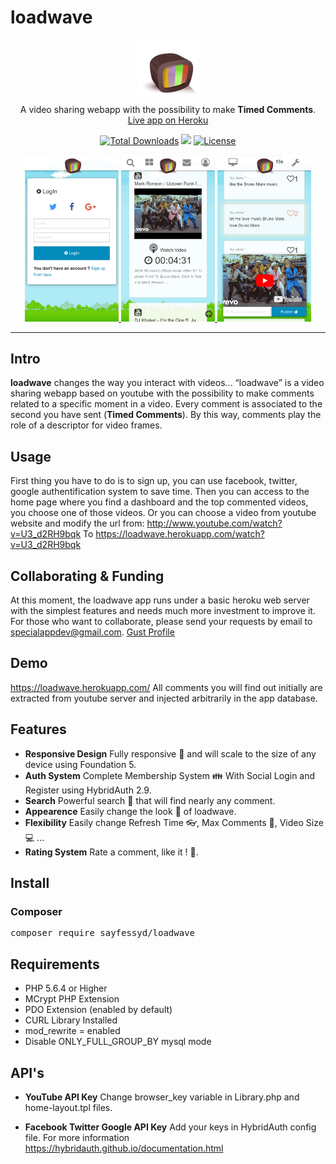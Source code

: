 # loadwave

<p align="center">
    <a href="https://loadwave.herokuapp.com/">
        <img width="100" src="https://raw.githubusercontent.com/sayfessyd/loadwave/master/public/img/loadwave3.png"><br>
    </a>
    A video sharing webapp with the possibility to make <b>Timed Comments</b>.<br>
    <a href="https://loadwave.herokuapp.com/">Live app on Heroku</a>
</p>

<p align="center">
    <a href="https://packagist.org/packages/sayfessyd/loadwave"><img src="https://img.shields.io/packagist/dt/sayfessyd/loadwave.svg" alt="Total Downloads"></a>
    <a href="https://packagist.org/packages/sayfessyd/loadwave"><img src="https://img.shields.io/packagist/php-v/sayfessyd/loadwave.svg"></a>
    <a href="https://github.com/sayfessyd/loadwave/blob/master/LICENSE"><img src="https://img.shields.io/github/license/sayfessyd/loadwave.svg" alt="License"></a>
</p>

<div align="center">
    <a href="https://loadwave.herokuapp.com/">
        <img src="https://raw.githubusercontent.com/sayfessyd/loadwave/master/public/screenshots/auth.jpg" width="150">
    </a>
    <a href="https://loadwave.herokuapp.com/">
        <img src="https://raw.githubusercontent.com/sayfessyd/loadwave/master/public/screenshots/home.jpg" width="150">
    </a>
    <a href="https://loadwave.herokuapp.com/">
        <img src="https://raw.githubusercontent.com/sayfessyd/loadwave/master/public/screenshots/app.jpg" width="150">
    </a>
</div>

------

## Intro
**loadwave** changes the way you interact with videos... “loadwave” is a video sharing webapp based on youtube with the possibility to make comments related to a specific moment in a video. Every comment is associated to the second you have sent (**Timed Comments**). By this way, comments play the role of a descriptor for video frames.


## Usage
First thing you have to do is to sign up, you can use facebook, twitter, google authentification system to save time. Then you can access to the home page where you find a dashboard and the top commented videos, you choose one of those videos. Or you can choose a video from youtube website and modify the url from: http://www.youtube.com/watch?v=U3_d2RH9bqk To https://loadwave.herokuapp.com/watch?v=U3_d2RH9bqk

## Collaborating & Funding
At this moment, the loadwave app runs under a basic heroku web server with the simplest features and needs much more investment to improve it. For those who want to collaborate, please send your requests by email to specialappdev@gmail.com.
<a href="https://gust.com/companies/loadwave">Gust Profile</a>

## Demo
<a href="https://loadwave.herokuapp.com/">https://loadwave.herokuapp.com/</a>
All comments you will find out initially are extracted from youtube server and injected arbitrarily in the app database.

## Features
+ **Responsive Design** Fully responsive :iphone: and will scale to the size of any device using Foundation 5.
+ **Auth System** Complete Membership System  :family: With Social Login and Register using HybridAuth 2.9.
+ **Search** Powerful search :mag_right: that will find nearly any comment.
+ **Appearence** Easily change the look  :necktie: of loadwave.
+ **Flexibility** Easily change Refresh Time :eyeglasses:, Max Comments :speech_balloon:, Video Size :computer: ...
+ **Rating System** Rate a comment, like it ! :sparkling_heart:.

## Install

### Composer
<pre>
composer require sayfessyd/loadwave
</pre>

## Requirements
+ PHP 5.6.4 or Higher
+ MCrypt PHP Extension
+ PDO Extension (enabled by default)
+ CURL Library Installed
+ mod_rewrite = enabled
+ Disable ONLY_FULL_GROUP_BY mysql mode

## API's
+ **YouTube API Key**
Change browser_key variable in Library.php and home-layout.tpl files.

+ **Facebook Twitter Google API Key**
Add your keys in HybridAuth config file. For more information https://hybridauth.github.io/documentation.html

